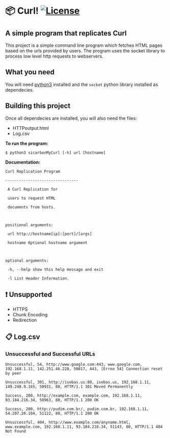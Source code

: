 # 📦  Curl! [![License](https://img.shields.io/badge/license-MIT-brightgreen.svg)](https://github.com/isebasus/Curl/blob/master/LICENSE)

## A simple program that replicates Curl
 This project is a simple command line program which fetches HTML pages based on the urls provided by users. The program uses the socket library to process low level http requests to webservers. 

## What you need
You will need [python3](https://www.python.org/downloads/) installed and the `socket` python library installed as dependecies.

## Building this project
Once all dependecies are installed, you will also need the files:
- HTTPoutput.html
- Log.csv

**To run the program:**

```
$ python3 sicarbonMyCurl [-h] url [hostname]
```

**Documentation:**

```
Curl Replication Program

--------------------------------

 A Curl Replication for

 users to request HTML

 documents from hosts.

  

positional arguments:

 url http://hostname[ip]:[port]/[args]

 hostname Optional hostname argument

  

optional arguments:

 -h, --help show this help message and exit

 -l List Header Information.
```

## ❗ Unsupported
- HTTPS 
- Chunk Encoding
- Redirection

## 📋 Log.csv

### Unsuccessful and Successful URLs
```
Unsuccessful, 54, http://www.google.com:443, www.google.com, 192.168.1.11, 142.251.46.228, 50817, 443, [Errno 54] Connection reset by peer

Unsuccessful, 301, http://isebas.us:80, isebas.us, 192.168.1.11, 149.248.9.165, 50931, 80, HTTP/1.1 301 Moved Permanently

Success, 200, http://example.com, example.com, 192.168.1.11, 93.184.216.34, 50963, 80, HTTP/1.1 200 OK

Success, 200, http://pudim.com.br/, pudim.com.br, 192.168.1.11, 54.207.20.104, 51122, 80, HTTP/1.1 200 OK

Unsuccessful, 404, http://www.example.com/anyname.html, www.example.com, 192.168.1.11, 93.184.216.34, 51143, 80, HTTP/1.1 404 Not Found
```
